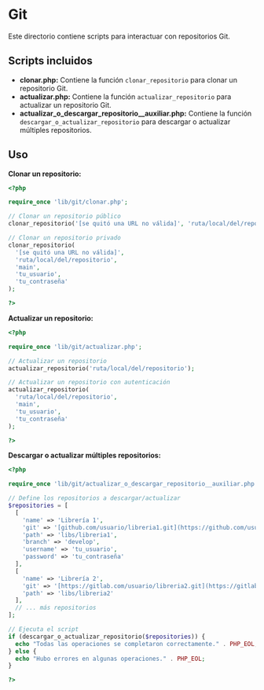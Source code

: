 # Git

Este directorio contiene scripts para interactuar con repositorios Git.

## Scripts incluidos

* **clonar.php:** Contiene la función `clonar_repositorio` para clonar un repositorio Git.
* **actualizar.php:** Contiene la función `actualizar_repositorio` para actualizar un repositorio Git.
* **actualizar_o_descargar_repositorio__auxiliar.php:** Contiene la función `descargar_o_actualizar_repositorio` para descargar o actualizar múltiples repositorios.

## Uso

**Clonar un repositorio:**

```php
<?php

require_once 'lib/git/clonar.php';

// Clonar un repositorio público
clonar_repositorio('[se quitó una URL no válida]', 'ruta/local/del/repositorio');

// Clonar un repositorio privado
clonar_repositorio(
  '[se quitó una URL no válida]', 
  'ruta/local/del/repositorio', 
  'main', 
  'tu_usuario', 
  'tu_contraseña'
);

?>
```

**Actualizar un repositorio:**

```php
<?php

require_once 'lib/git/actualizar.php';

// Actualizar un repositorio
actualizar_repositorio('ruta/local/del/repositorio');

// Actualizar un repositorio con autenticación
actualizar_repositorio(
  'ruta/local/del/repositorio', 
  'main', 
  'tu_usuario', 
  'tu_contraseña'
);

?>
```

**Descargar o actualizar múltiples repositorios:**

```php
<?php

require_once 'lib/git/actualizar_o_descargar_repositorio__auxiliar.php';

// Define los repositorios a descargar/actualizar
$repositories = [
  [
    'name' => 'Librería 1',
    'git' => '[github.com/usuario/libreria1.git](https://github.com/usuario/libreria1.git)',
    'path' => 'libs/libreria1',
    'branch' => 'develop',
    'username' => 'tu_usuario',
    'password' => 'tu_contraseña'
  ],
  [
    'name' => 'Librería 2',
    'git' => '[https://gitlab.com/usuario/libreria2.git](https://gitlab.com/usuario/libreria2.git)',
    'path' => 'libs/libreria2'
  ],
  // ... más repositorios
];

// Ejecuta el script
if (descargar_o_actualizar_repositorio($repositories)) {
  echo "Todas las operaciones se completaron correctamente." . PHP_EOL;
} else {
  echo "Hubo errores en algunas operaciones." . PHP_EOL;
}

?>
```